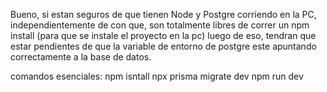 Bueno, si estan seguros de que tienen Node y Postgre corriendo en la PC, independientemente de con que,
son totalmente libres de correr un npm install (para que se instale el proyecto en la pc)
luego de eso, tendran que estar pendientes de que la variable de entorno de postgre este apuntando correctamente a la base de datos.

comandos esenciales:
npm isntall
npx prisma migrate dev
npm run dev
